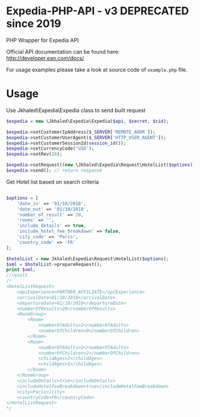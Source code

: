 Expedia-PHP-API - v3 DEPRECATED since 2019
===============

PHP Wrapper for Expedia API

Official API documentation can be found here: http://developer.ean.com/docs/

For usage examples please take a look at source code of `example.php` file.

Usage
======

Use Jkhaled\Expedia\Expedia class to send built request

```php
$expedia = new \Jkhaled\Expedia\Expedia($api, $secret, $cid); 

$expedia->setCustomerIpAddress($_SERVER['REMOTE_ADDR']);
$expedia->setCustomerUserAgent($_SERVER['HTTP_USER_AGENT']);
$expedia->setCustomerSessionId(session_id());
$expedia->setCurrencyCode('USD');
$expedia->setRev(26);

$expedia->setRequest((new \Jkhaled\Expedia\Request\HotelList($options))); // setRequest(RequestInterface $request)
$expedia->send(); // return response
```

Get Hotel list based on search criteria

```php

$options = [
    'date_in' => '01/10/2018',
    'date_out' => '01/10/2018',
    'number_of_result' => 20,
    'rooms' => '',
    'include_details' => true,
    'include_hotel_fee_breakdown' => false,
    'city_code' => 'Paris',
    'country_code' => 'FR'
];

$hotelList = new Jkhaled\Expedia\Request\HotelList($options);
$xml = $hotelList->prepareRequest();
print $xml;
//result
/*
<HotelListRequest>
    <apiExperience>PARTNER_AFFILIATE</apiExperience>
    <arrivalDate>01/10/2018</arrivalDate>
    <departureDate>01/10/2018</departureDate>
    <numberOfResults>20</numberOfResults>
    <RoomGroup>
        <Room>
            <numberOfAdults>2</numberOfAdults>
            <numberOfChildren>0</numberOfChildren>
        </Room>
        <Room>
            <numberOfAdults>2</numberOfAdults>
            <numberOfChildren>2</numberOfChildren>
            <childAges>2</childAges>
            <childAges>1</childAges>
        </Room>
    </RoomGroup>
    <includeDetails>true</includeDetails>
    <includeHotelFeeBreakdown>true</includeHotelFeeBreakdown>
    <city>Paris</city>
    <countryCode>FR</countryCode>
</HotelListRequest>
*/
``` 
